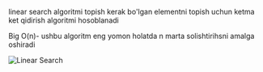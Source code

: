 linear search algoritmi topish kerak bo'lgan elementni topish uchun ketma ket qidirish algoritmi hosoblanadi

Big O(n)- ushbu algoritm eng yomon holatda n marta solishtirihsni amalga oshiradi 

![Linear Search](https://www.tutorialspoint.com/data_structures_algorithms/images/linear_search.gif)